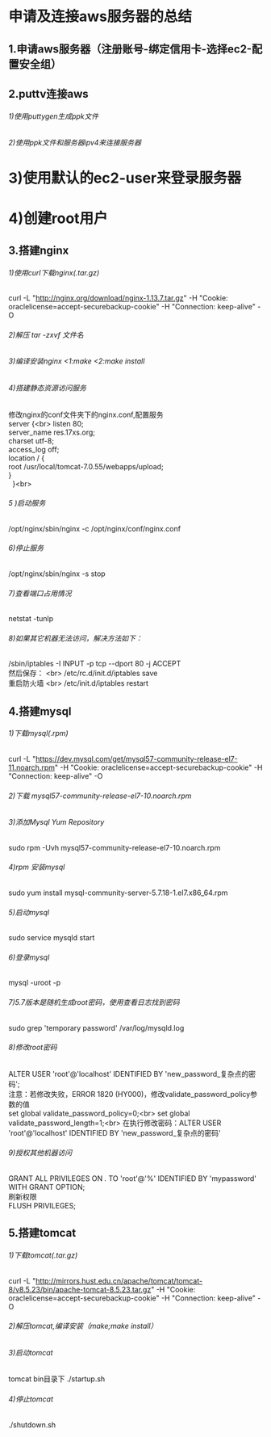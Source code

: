申请及连接aws服务器的总结
=
1.申请aws服务器（注册账号-绑定信用卡-选择ec2-配置安全组）
-
2.puttv连接aws
-
###### 1)使用puttygen生成ppk文件
###### 2)使用ppk文件和服务器ipv4来连接服务器
# 3)使用默认的ec2-user来登录服务器
# 4)创建root用户

3.搭建nginx
-
###### 1)使用curl下载nginx(.tar.gz)
curl -L "http://nginx.org/download/nginx-1.13.7.tar.gz" -H "Cookie: oraclelicense=accept-securebackup-cookie"  -H "Connection: keep-alive" -O 
###### 2)解压 tar -zxvf 文件名
###### 3)编译安装nginx <1:make  <2:make install
###### 4)搭建静态资源访问服务
修改nginx的conf文件夹下的nginx.conf,配置服务<br>
server {\<br>
        listen     80;<br>
        server_name    res.17xs.org;<br>
        charset utf-8;<br>
        access_log off;<br>
        location / {<br>
        	root  /usr/local/tomcat-7.0.55/webapps/upload;<br>
        }<br>
    }\<br>
###### 5 )启动服务 
/opt/nginx/sbin/nginx  -c /opt/nginx/conf/nginx.conf 
###### 6)停止服务 
/opt/nginx/sbin/nginx -s stop 
###### 7)查看端口占用情况 
netstat -tunlp 
###### 8)如果其它机器无法访问，解决方法如下： 
/sbin/iptables -I INPUT -p tcp --dport 80 -j ACCEPT <br>
然后保存： \<br>
/etc/rc.d/init.d/iptables save <br>
重启防火墙 \<br>
/etc/init.d/iptables restart<br>
    
4.搭建mysql
-
###### 1)下载mysql(.rpm)
curl -L "https://dev.mysql.com/get/mysql57-community-release-el7-11.noarch.rpm" -H "Cookie: oraclelicense=accept-securebackup-cookie"  -H "Connection: keep-alive" -O
###### 2)下载 mysql57-community-release-el7-10.noarch.rpm
###### 3)添加Mysql Yum Repository
sudo rpm -Uvh mysql57-community-release-el7-10.noarch.rpm
###### 4)rpm 安装mysql
sudo yum install mysql-community-server-5.7.18-1.el7.x86_64.rpm
###### 5)启动mysql
sudo service mysqld start
###### 6)登录mysql
mysql -uroot -p
###### 7)5.7版本是随机生成root密码，使用查看日志找到密码
sudo grep 'temporary password' /var/log/mysqld.log 
###### 8)修改root密码
ALTER USER 'root'@'localhost' IDENTIFIED BY 'new_password_复杂点的密码';<br>
注意：若修改失败，ERROR 1820 (HY000)，修改validate_password_policy参数的值<br>
set global validate_password_policy=0;\<br>
set global validate_password_length=1;\<br>
在执行修改密码：ALTER USER 'root'@'localhost' IDENTIFIED BY 'new_password_复杂点的密码'<br>
###### 9)授权其他机器访问
GRANT ALL PRIVILEGES ON *.* TO 'root'@'%' IDENTIFIED BY 'mypassword' WITH GRANT OPTION;<br>
刷新权限<br>
FLUSH  PRIVILEGES;<br>

5.搭建tomcat
-
###### 1)下载tomcat(.tar.gz)
curl -L "http://mirrors.hust.edu.cn/apache/tomcat/tomcat-8/v8.5.23/bin/apache-tomcat-8.5.23.tar.gz" -H "Cookie: oraclelicense=accept-securebackup-cookie"  -H "Connection: keep-alive" -O
###### 2)解压tomcat,编译安装（make;make install）
###### 3)启动tomcat
tomcat bin目录下 ./startup.sh
###### 4)停止tomcat
./shutdown.sh

